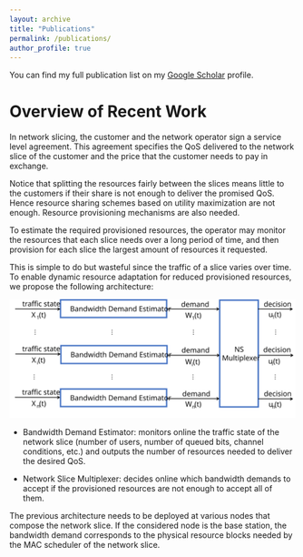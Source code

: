 ```yaml
---
layout: archive
title: "Publications"
permalink: /publications/
author_profile: true
---
```


You can find my full publication list on my <i class="fas fa-fw fa-graduation-cap"> </i> <a href="{{author.googlescholar}}"> Google Scholar</a> profile.<br/>

# Overview of Recent Work

In network slicing, the customer and the network operator sign a service level agreement. This agreement specifies the QoS delivered to the network slice of the customer and the price that the customer needs to pay in exchange.

Notice that splitting the resources fairly between the slices means little to the customers if their share is not enough to deliver the promised QoS. Hence resource sharing schemes based on utility maximization are not enough. Resource provisioning mechanisms are also needed.

To estimate the required provisioned resources, the operator may monitor the resources that each slice needs over a long period of time, and then provision for each slice the largest amount of resources it requested.

This is simple to do but wasteful since the traffic of a slice varies over time. To enable dynamic resource adaptation for reduced provisioned resources, we propose the following architecture:


<img src="/images/system.svg" alt="Proposed Architecture">

* Bandwidth Demand Estimator: monitors online the traffic state of the network slice (number of users, number of queued bits, channel conditions, etc.) and outputs the number of resources needed to deliver the desired QoS.

* Network Slice Multiplexer: decides online which bandwidth demands to accept if the provisioned resources are not enough to accept all of them.

The previous architecture needs to be deployed at various nodes that compose the network slice. If the considered node is the base station, the bandwidth demand corresponds to the physical resource blocks needed by the MAC scheduler of the network slice.
